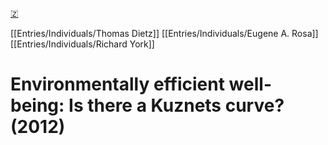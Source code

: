 [🇿](zotero://select/library/items/JP226JWQ)

[[Entries/Individuals/Thomas Dietz]] [[Entries/Individuals/Eugene A. Rosa]] [[Entries/Individuals/Richard York]] 
# Environmentally efficient well-being: Is there a Kuznets curve? (2012)

